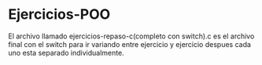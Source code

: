 # Ejercicios-POO

El archivo llamado ejercicios-repaso-c(completo con switch).c es el archivo final con el switch para ir variando entre ejercicio y ejercicio despues cada uno esta separado individualmente.
